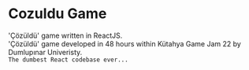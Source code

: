 # Cozuldu Game
'Çözüldü' game written in ReactJS.<br/>'Çözüldü' game developed in 48 hours within Kütahya Game Jam 22 by Dumlupınar Univeristy.<br/>```The dumbest React codebase ever...```
